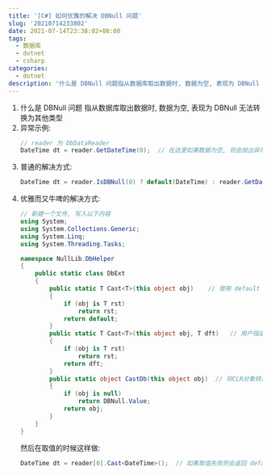 ```yaml
---
title: '[C#] 如何优雅的解决 DBNull 问题'
slug: '20210714233802'
date: 2021-07-14T23:38:02+08:00
tags:
  - 数据库
  - dotnet
  - csharp
categories:
  - dotnet
description: '什么是 DBNull 问题指从数据库取出数据时, 数据为空, 表现为 DBNull 无法转换为其他类型异常示例:// reader 为 DbDataReaderDateTime value = reader.GetDateTime(0);  // 在这里如果数据为空, 则会抛出异常普通的解决方式:DateTime value = reader.IsDBNull(0) ? default(DateTime) : reader.GetDateTime(0);优雅而又牛啤的解决方式:// 新建.'
---
```


1. 什么是 DBNull 问题
    指从数据库取出数据时, 数据为空, 表现为 DBNull 无法转换为其他类型
2. 异常示例:
    ```csharp
    // reader 为 DbDataReader
    DateTime dt = reader.GetDateTime(0);  // 在这里如果数据为空, 则会抛出异常
    ```
3. 普通的解决方式:
    ```csharp
    DateTime dt = reader.IsDBNull(0) ? default(DateTime) : reader.GetDateTime(0);
    ```
4. 优雅而又牛啤的解决方式:
    ```csharp
    // 新建一个文件, 写入以下内容
    using System;
    using System.Collections.Generic;
    using System.Linq;
    using System.Threading.Tasks;
    
    namespace NullLib.DbHelper
    {
        public static class DbExt
        {
            public static T Cast<T>(this object obj)    // 使用 default 默认值
            {
                if (obj is T rst)
                    return rst;
                return default;
            }
            public static T Cast<T>(this object obj, T dft)   // 用户指定默认值
            {
                if (obj is T rst)
                    return rst;
                return dft;
            }
            public static object CastDb(this object obj)  // 将CLR对象转换为数据库类型
            {
                if (obj is null)
                    return DBNull.Value;
                return obj;
            }
        }
    }
    ```
    然后在取值的时候这样做:
    ```csharp
    DateTime dt = reader[0].Cast<DateTime>();  // 如果取值失败则会返回 default(DateTime)
    ```
